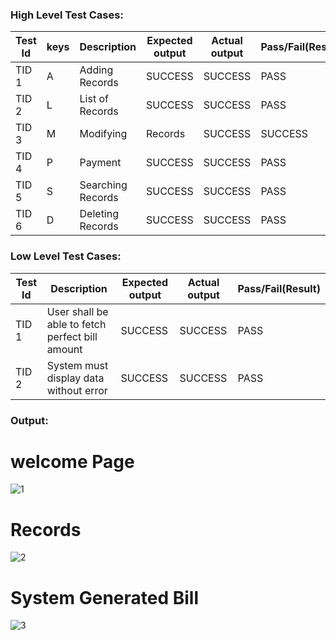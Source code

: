 ### High Level Test Cases:
| Test Id |	keys |	Description |	Expected output |	Actual output |	Pass/Fail(Result) |
|------|------|------|------|------|------|
| TID 1 | A | Adding Records | SUCCESS |	SUCCESS |	PASS 
| TID 2 |	L	| List of Records|	SUCCESS	| SUCCESS	 | PASS
| TID 3	| M	| Modifying | Records |	SUCCESS |	SUCCESS	|PASS
| TID 4 |	P	| Payment	| SUCCESS	| SUCCESS	| PASS
| TID 5	| S	| Searching Records | SUCCESS |	SUCCESS | PASS
| TID 6	| D |	Deleting Records | SUCCESS |	SUCCESS	| PASS


### Low Level Test Cases:
| Test Id |	Description |	Expected output |	Actual output |	Pass/Fail(Result) |
|------|------|------|------|------|
| TID 1 | User shall be able to fetch perfect bill amount | SUCCESS | SUCCESS | PASS 
| TID 2 |System must display data without error | SUCCESS | SUCCESS |  PASS



### Output:

# welcome Page
![1](https://user-images.githubusercontent.com/94127613/143021339-05e423ee-a960-4d30-a08a-795ab3cc6921.png)

# Records
![2](https://user-images.githubusercontent.com/94127613/143021092-a5f25024-4074-4696-b33b-398a8d51917e.png)

# System Generated Bill
![3](https://user-images.githubusercontent.com/94127613/143021373-99e330fd-f1c0-46bd-bcf3-df14c4ad0283.png)

